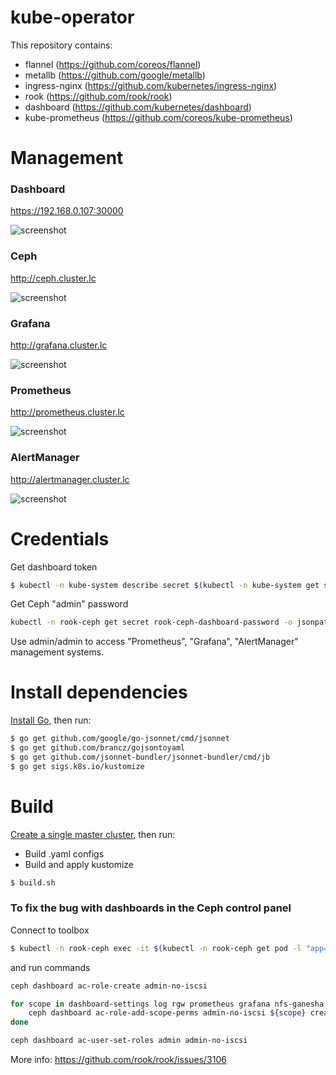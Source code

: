 # kube-operator

This repository contains:
  - flannel (https://github.com/coreos/flannel)
  - metallb (https://github.com/google/metallb)
  - ingress-nginx (https://github.com/kubernetes/ingress-nginx)
  - rook (https://github.com/rook/rook)
  - dashboard (https://github.com/kubernetes/dashboard)
  - kube-prometheus (https://github.com/coreos/kube-prometheus)

# Management
### Dashboard
https://192.168.0.107:30000

![screenshot](https://i.ibb.co/8g5Tcw4/Screenshot-from-2019-05-20-04-16-43.png)

### Ceph
http://ceph.cluster.lc

![screenshot](https://i.ibb.co/HxV0DtM/Screenshot-from-2019-05-20-04-17-08.png)

### Grafana
http://grafana.cluster.lc

![screenshot](https://i.ibb.co/z6rhSC9/Screenshot-from-2019-05-20-04-17-23.png)

### Prometheus
http://prometheus.cluster.lc

![screenshot](https://i.ibb.co/TTPwDyb/Screenshot-from-2019-05-20-04-17-36.png)

### AlertManager
http://alertmanager.cluster.lc

![screenshot](https://i.ibb.co/6Pc62Dc/Screenshot-from-2019-05-20-04-17-47.png)
  
# Credentials
Get dashboard token
```sh
$ kubectl -n kube-system describe secret $(kubectl -n kube-system get secret | grep admin-user | awk '{print $1}')
```
Get Ceph "admin" password
```sh
kubectl -n rook-ceph get secret rook-ceph-dashboard-password -o jsonpath="{['data']['password']}" | base64 --decode && echo
```
Use admin/admin to access "Prometheus", "Grafana", "AlertManager" management systems.

# Install dependencies
[Install Go](https://github.com/evildevel/kube-operator/wiki/Install-Go), then run:
```sh
$ go get github.com/google/go-jsonnet/cmd/jsonnet
$ go get github.com/brancz/gojsontoyaml
$ go get github.com/jsonnet-bundler/jsonnet-bundler/cmd/jb
$ go get sigs.k8s.io/kustomize
```

# Build
[Create a single master cluster](https://github.com/evildevel/kube-operator/wiki/Creating-a-single-master-cluster), then run:

  - Build .yaml configs
  - Build and apply kustomize
```sh
$ build.sh
```

### To fix the bug with dashboards in the Ceph control panel
Connect to toolbox
```sh
$ kubectl -n rook-ceph exec -it $(kubectl -n rook-ceph get pod -l "app=rook-ceph-tools" -o jsonpath='{.items[0].metadata.name}') bash
```
and run commands
```sh
ceph dashboard ac-role-create admin-no-iscsi

for scope in dashboard-settings log rgw prometheus grafana nfs-ganesha manager hosts rbd-image config-opt rbd-mirroring cephfs user osd pool monitor; do
    ceph dashboard ac-role-add-scope-perms admin-no-iscsi ${scope} create delete read update;
done

ceph dashboard ac-user-set-roles admin admin-no-iscsi
```
More info: https://github.com/rook/rook/issues/3106
